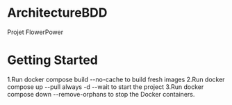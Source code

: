 # ArchitectureBDD
Projet FlowerPower

# Getting Started
1.Run docker compose build --no-cache to build fresh images
2.Run docker compose up --pull always -d --wait to start the project
3.Run docker compose down --remove-orphans to stop the Docker containers.